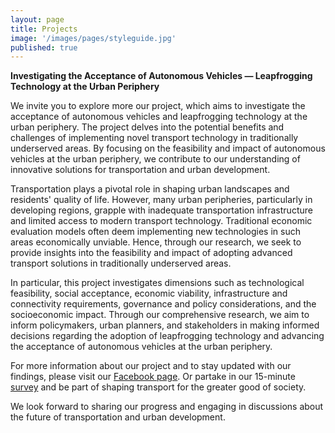 ```yaml
---
layout: page
title: Projects
image: '/images/pages/styleguide.jpg'
published: true
---
```


**Investigating the Acceptance of Autonomous Vehicles — Leapfrogging Technology at the Urban Periphery**

We invite you to explore more our project, which aims to investigate the acceptance of autonomous vehicles and leapfrogging technology at the urban periphery. The project delves into the potential benefits and challenges of implementing novel transport technology in traditionally underserved areas. By focusing on the feasibility and impact of autonomous vehicles at the urban periphery, we contribute to our understanding of innovative solutions for transportation and urban development.

Transportation plays a pivotal role in shaping urban landscapes and residents' quality of life. However, many urban peripheries, particularly in developing regions, grapple with inadequate transportation infrastructure and limited access to modern transport technology. Traditional economic evaluation models often deem implementing new technologies in such areas economically unviable. Hence, through our research, we seek to provide insights into the feasibility and impact of adopting advanced transport solutions in traditionally underserved areas.

In particular, this project investigates dimensions such as technological feasibility, social acceptance, economic viability, infrastructure and connectivity requirements, governance and policy considerations, and the socioeconomic impact. Through our comprehensive research, we aim to inform policymakers, urban planners, and stakeholders in making informed decisions regarding the adoption of leapfrogging technology and advancing the acceptance of autonomous vehicles at the urban periphery.

For more information about our project and to stay updated with our findings, please visit our [Facebook page](https://www.facebook.com/profile.php?id=100092645106994). Or partake in our 15-minute [survey](https://tinyurl.com/supportindependentresearch) and be part of shaping transport for the greater good of society.

We look forward to sharing our progress and engaging in discussions about the future of transportation and urban development.
